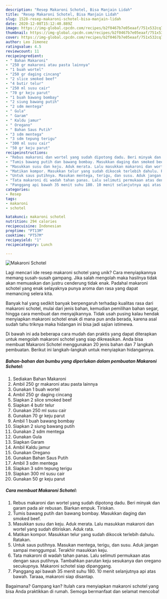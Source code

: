 ```yaml
---
description: "Resep Makaroni Schotel, Bisa Manjain Lidah"
title: "Resep Makaroni Schotel, Bisa Manjain Lidah"
slug: 1528-resep-makaroni-schotel-bisa-manjain-lidah
date: 2020-12-08T15:12:40.889Z
image: https://img-global.cpcdn.com/recipes/b2f0467b7e05eaaf/751x532cq70/makaroni-schotel-foto-resep-utama.jpg
thumbnail: https://img-global.cpcdn.com/recipes/b2f0467b7e05eaaf/751x532cq70/makaroni-schotel-foto-resep-utama.jpg
cover: https://img-global.cpcdn.com/recipes/b2f0467b7e05eaaf/751x532cq70/makaroni-schotel-foto-resep-utama.jpg
author: Leo Jimenez
ratingvalue: 4.5
reviewcount: 11
recipeingredient:
- " Bahan Makaroni"
- "250 gr makaroni atau pasta lainnya"
- "1 buah wortel"
- "250 gr daging cincang"
- "2 slice smoked beef"
- "4 butir telur"
- "250 ml susu cair"
- "70 gr keju parut"
- "1 buah bawang bombay"
- "2 siung bawang putih"
- "2 sdm mentega"
- " Gula"
- " Garam"
- " Kaldu jamur"
- " Oregano"
- " Bahan Saus Putih"
- "3 sdm mentega"
- "3 sdm tepung terigu"
- "300 ml susu cair"
- "50 gr keju parut"
recipeinstructions:
- "Rebus makaroni dan wortel yang sudah dipotong dadu. Beri minyak dan garam pada air rebusan. Biarkan empuk. Tiriskan."
- "Tumis bawang putih dan bawang bombay. Masukkan daging dan smoked beef."
- "Masukkan susu dan keju. Aduk merata. Lalu masukkan makaroni dan wortel yang sudah ditiriskan. Aduk rata."
- "Matikan kompor. Masukkan telur yang sudah dikocok terlebih dahulu. Ratakan."
- "Untuk saus putihnya. Masukan mentega, terigu, dan susu. Aduk jangan sampai menggumpal. Terakhir masukkan keju."
- "Tata makaroni di wadah tahan panas. Lalu selimuti permukaan atas dengan saus putihnya. Tambahkan parutan keju sesukanya dan oregano secukupnya. Makaroni schotel siap dipanggang."
- "Panggang api bawah 35 menit suhu 180. 10 menit selanjutnya api atas bawah. Taraaa, makaroni siap disantap."
categories:
- Resep
tags:
- makaroni
- schotel

katakunci: makaroni schotel 
nutrition: 294 calories
recipecuisine: Indonesian
preptime: "PT13M"
cooktime: "PT57M"
recipeyield: "1"
recipecategory: Lunch

---
```



![Makaroni Schotel](https://img-global.cpcdn.com/recipes/b2f0467b7e05eaaf/751x532cq70/makaroni-schotel-foto-resep-utama.jpg)

Lagi mencari ide resep makaroni schotel yang unik? Cara menyiapkannya memang susah-susah gampang. Jika salah mengolah maka hasilnya tidak akan memuaskan dan justru cenderung tidak enak. Padahal makaroni schotel yang enak selayaknya punya aroma dan rasa yang dapat memancing selera kita.

Banyak hal yang sedikit banyak berpengaruh terhadap kualitas rasa dari makaroni schotel, mulai dari jenis bahan, kemudian pemilihan bahan segar, hingga cara membuat dan menyajikannya. Tidak usah pusing kalau hendak menyiapkan makaroni schotel enak di mana pun anda berada, karena asal sudah tahu triknya maka hidangan ini bisa jadi sajian istimewa.




Di bawah ini ada beberapa cara mudah dan praktis yang dapat diterapkan untuk mengolah makaroni schotel yang siap dikreasikan. Anda bisa membuat Makaroni Schotel menggunakan 20 jenis bahan dan 7 langkah pembuatan. Berikut ini langkah-langkah untuk menyiapkan hidangannya.

<!--inarticleads1-->

##### Bahan-bahan dan bumbu yang diperlukan dalam pembuatan Makaroni Schotel:

1. Sediakan  Bahan Makaroni
1. Ambil 250 gr makaroni atau pasta lainnya
1. Gunakan 1 buah wortel
1. Ambil 250 gr daging cincang
1. Siapkan 2 slice smoked beef
1. Siapkan 4 butir telur
1. Gunakan 250 ml susu cair
1. Gunakan 70 gr keju parut
1. Ambil 1 buah bawang bombay
1. Siapkan 2 siung bawang putih
1. Gunakan 2 sdm mentega
1. Gunakan  Gula
1. Siapkan  Garam
1. Ambil  Kaldu jamur
1. Gunakan  Oregano
1. Gunakan  Bahan Saus Putih
1. Ambil 3 sdm mentega
1. Siapkan 3 sdm tepung terigu
1. Siapkan 300 ml susu cair
1. Gunakan 50 gr keju parut




<!--inarticleads2-->

##### Cara membuat Makaroni Schotel:

1. Rebus makaroni dan wortel yang sudah dipotong dadu. Beri minyak dan garam pada air rebusan. Biarkan empuk. Tiriskan.
1. Tumis bawang putih dan bawang bombay. Masukkan daging dan smoked beef.
1. Masukkan susu dan keju. Aduk merata. Lalu masukkan makaroni dan wortel yang sudah ditiriskan. Aduk rata.
1. Matikan kompor. Masukkan telur yang sudah dikocok terlebih dahulu. Ratakan.
1. Untuk saus putihnya. Masukan mentega, terigu, dan susu. Aduk jangan sampai menggumpal. Terakhir masukkan keju.
1. Tata makaroni di wadah tahan panas. Lalu selimuti permukaan atas dengan saus putihnya. Tambahkan parutan keju sesukanya dan oregano secukupnya. Makaroni schotel siap dipanggang.
1. Panggang api bawah 35 menit suhu 180. 10 menit selanjutnya api atas bawah. Taraaa, makaroni siap disantap.




Bagaimana? Gampang kan? Itulah cara menyiapkan makaroni schotel yang bisa Anda praktikkan di rumah. Semoga bermanfaat dan selamat mencoba!
